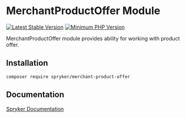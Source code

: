 # MerchantProductOffer Module
[![Latest Stable Version](https://poser.pugx.org/spryker/merchant-product-offer/v/stable.svg)](https://packagist.org/packages/spryker/merchant-product-offer)
[![Minimum PHP Version](https://img.shields.io/badge/php-%3E%3D%208.1-8892BF.svg)](https://php.net/)

MerchantProductOffer module provides ability for working with product offer.

## Installation

```
composer require spryker/merchant-product-offer
```

## Documentation

[Spryker Documentation](https://docs.spryker.com)
